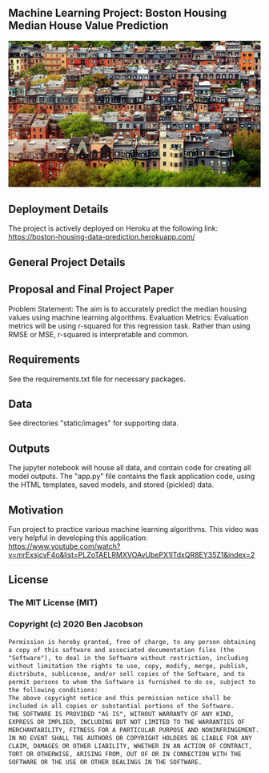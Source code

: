 ﻿[//]: # (Image References)

[image1]: ./static/images/BostonHousingPic.JPG "Boston Housing Image"

## Machine Learning Project: Boston Housing Median House Value Prediction

![Boston Housing Image][image1]

## Deployment Details

The project is actively deployed on Heroku at the following link: https://boston-housing-data-prediction.herokuapp.com/

## General Project Details

## Proposal and Final Project Paper

Problem Statement: The aim is to accurately predict the median housing values using machine learning algorithms.
Evaluation Metrics: Evaluation metrics will be using r-squared for this regression task. Rather than using RMSE or MSE, r-squared is interpretable and common.

## Requirements
See the requirements.txt file for necessary packages. 

## Data
See directories "static/images" for supporting data.

## Outputs

The jupyter notebook will house all data, and contain code for creating all model outputs.
The "app.py" file contains the flask application code, using the HTML templates, saved models, and stored (pickled) data.

## Motivation
  
Fun project to practice various machine learning algorithms.
This video was very helpful in developing this application: https://www.youtube.com/watch?v=mrExsjcvF4o&list=PLZoTAELRMXVOAvUbePX1lTdxQR8EY35Z1&index=2

## License
### The MIT License (MIT)
### Copyright (c) 2020 Ben Jacobson
```
Permission is hereby granted, free of charge, to any person obtaining a copy of this software and associated documentation files (the "Software"), to deal in the Software without restriction, including without limitation the rights to use, copy, modify, merge, publish, distribute, sublicense, and/or sell copies of the Software, and to permit persons to whom the Software is furnished to do so, subject to the following conditions:
The above copyright notice and this permission notice shall be included in all copies or substantial portions of the Software.
THE SOFTWARE IS PROVIDED "AS IS", WITHOUT WARRANTY OF ANY KIND, EXPRESS OR IMPLIED, INCLUDING BUT NOT LIMITED TO THE WARRANTIES OF MERCHANTABILITY, FITNESS FOR A PARTICULAR PURPOSE AND NONINFRINGEMENT. IN NO EVENT SHALL THE AUTHORS OR COPYRIGHT HOLDERS BE LIABLE FOR ANY CLAIM, DAMAGES OR OTHER LIABILITY, WHETHER IN AN ACTION OF CONTRACT, TORT OR OTHERWISE, ARISING FROM, OUT OF OR IN CONNECTION WITH THE SOFTWARE OR THE USE OR OTHER DEALINGS IN THE SOFTWARE.
```